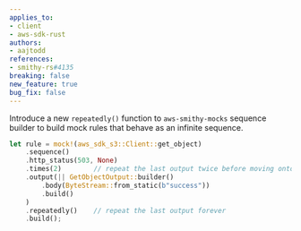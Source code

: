 ```yaml
---
applies_to:
- client
- aws-sdk-rust
authors:
- aajtodd
references:
- smithy-rs#4135
breaking: false
new_feature: true
bug_fix: false
---
```

Introduce a new `repeatedly()` function to `aws-smithy-mocks` sequence builder to build mock rules that behave as an
infinite sequence.

```rust
let rule = mock!(aws_sdk_s3::Client::get_object)
    .sequence()
    .http_status(503, None)
    .times(2)        // repeat the last output twice before moving onto the next response in the sequence
    .output(|| GetObjectOutput::builder()
        .body(ByteStream::from_static(b"success"))
        .build()
    )
    .repeatedly()    // repeat the last output forever
    .build();
```
